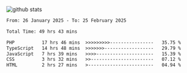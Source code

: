 
![github stats](https://github-readme-stats.vercel.app/api?username=realmahd1&show_icons=true&theme=codeSTACKr&hide_rank=true&count_private=true)

<!--START_SECTION:waka-->

```txt
From: 26 January 2025 - To: 25 February 2025

Total Time: 49 hrs 43 mins

PHP          17 hrs 46 mins  >>>>>>>>>----------------   35.75 %
TypeScript   14 hrs 48 mins  >>>>>>>------------------   29.79 %
JavaScript   7 hrs 39 mins   >>>>---------------------   15.39 %
CSS          3 hrs 32 mins   >>-----------------------   07.12 %
HTML         2 hrs 27 mins   >------------------------   04.94 %
```

<!--END_SECTION:waka-->
